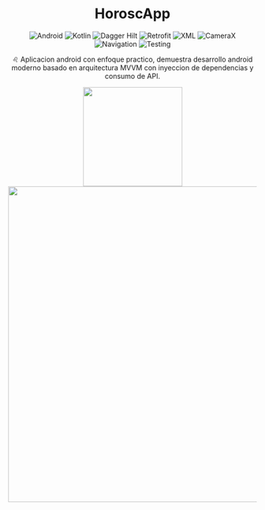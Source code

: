 <div  align="center">
<h1 align="center">HoroscApp</h1>
</div>

<div align="center">
  
![Android](https://img.shields.io/badge/Android-3DDC84?style=flat)  ![Kotlin](https://img.shields.io/badge/Kotlin-5C2D91?style=flat)   ![Dagger Hilt](https://img.shields.io/badge/Dagger_Hilt-4285F4?style=flat)  ![Retrofit](https://img.shields.io/badge/Retrofit-607D8B?style=flat)  ![XML](https://img.shields.io/badge/XML-FF9800?style=flat)  ![CameraX](https://img.shields.io/badge/CameraX-FF4081?style=flat)  ![Navigation](https://img.shields.io/badge/Navigation-00796B?style=flat)   ![Testing](https://img.shields.io/badge/Testing-D32F2F?style=flat) 

</div>

<p align="center">  
♌ Aplicacion android con enfoque practico, demuestra desarrollo android moderno basado en arquitectura MVVM con inyeccion de dependencias y consumo de API.
</p>

<p align="center">
<img src="/previews/luck.gif" width="201"/>
<img src="https://i.imgur.com/wLMVxWD.png" width="640">
</p>
